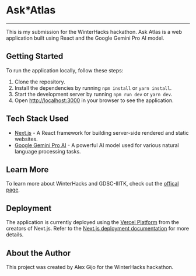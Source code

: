 
# Ask*Atlas
---
This is my submission for the WinterHacks hackathon. Ask Atlas is a web application built using React and the Google Gemini Pro AI model.

## Getting Started

To run the application locally, follow these steps:

1. Clone the repository.
2. Install the dependencies by running `npm install` or `yarn install`.
3. Start the development server by running `npm run dev` or `yarn dev`.
4. Open [http://localhost:3000](http://localhost:3000) in your browser to see the application.

## Tech Stack Used

- [Next.js](https://nextjs.org/) - A React framework for building server-side rendered and static websites.
- [Google Gemini Pro AI](https://www.google.com/gemini/) - A powerful AI model used for various natural language processing tasks.

## Learn More

To learn more about WinterHacks and GDSC-IIITK, check out the [offical page](https://gdsc.community.dev/indian-institute-of-information-technology-kottayam/).

## Deployment

The application is currently deployed using the [Vercel Platform](https://vercel.com/new?utm_medium=default-template&filter=next.js&utm_source=create-next-app&utm_campaign=create-next-app-readme) from the creators of Next.js. Refer to the [Next.js deployment documentation](https://nextjs.org/docs/deployment) for more details.

## About the Author

This project was created by Alex Gijo for the WinterHacks hackathon.
